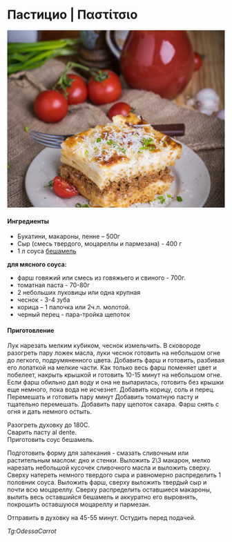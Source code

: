 ﻿---
image: ../../pics/pasticio.jpg
---
# Пастицио \| Παστίτσιο

![Пастицио](../../pics/pasticio.jpg)

#### Ингредиенты

* Букатини, макароны, пенне – 500г
* Сыр \(смесь твердого, моцареллы и пармезана\) - 400 г
* 1 л соуса [бешамель](https://mars9n9.github.io/%D0%A1%D0%BE%D1%83%D1%81%D1%8B/besciamella.html)

**для мясного соуса:**

* фарш говяжий или  смесь из говяжьего и свиного - 700г.
* томатная паста - 70-80г
* 2 небольших луковицы или одна крупная
* чеснок - 3-4 зуба
* корица – 1 палочка или 2ч.л. молотой.
* черный перец - пара-тройка щепоток

#### Приготовление

Лук нарезать мелким кубиком, чеснок измельчить. В сковороде разогреть пару ложек масла, луки чеснок готовить на небольшом огне до легкого, подрумяненного цвета. Добавить фарш и готовить, разбивая его лопаткой на мелкие части. Как только весь фарш поменяет цвет и побелеет, накрыть крышкой и готовить 10-15 минут на небольшом огне. Если фарш обильно дал воду и она не выпарилась, готовить без крышки еще немного, пока вода не исчезнет. Добавить корицу, соль и перец. Перемешать и готовить пару минут Добавить томатную пасту и тщательно перемешать. Добавить пару щепоток сахара. Фарш снять с огня и дать немного остыть.

Разогреть духовку до 180С.  
Сварить пасту al dente.  
Приготовить соус бешамель.

Подготовить форму для запекания - смазать сливочным или растительным маслом: дно и стенки. Выложить 2\3 макарон, мелко нарезать небольшой кусочек сливочного масла и выложить сверху. Сверху натереть немного твердого сыра и равномерно распределить 1 половник соуса. Выложить фарш, сверху выложить твердый сыр и почти всю моцареллу. Сверху распределить оставшиеся макароны, вылить весь оставшийся бешамель и аккуратно его выровнять, покрошить оставшуюся моцареллу и пармезан.

Отправить в духовку на 45-55 минут. Остудить перед подачей.

*Tg:OdessaCarrot*
